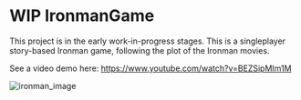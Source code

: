 # **WIP** IronmanGame

This project is in the early work-in-progress stages. This is a singleplayer story-based Ironman game, following the plot of the Ironman movies.

See a video demo here: https://www.youtube.com/watch?v=BEZSipMIm1M

![ironman_image](https://github.com/user-attachments/assets/297d4ef1-6472-4975-83fe-7e56bd2aa755)
